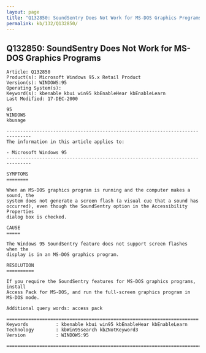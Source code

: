 ```yaml
---
layout: page
title: "Q132850: SoundSentry Does Not Work for MS-DOS Graphics Programs"
permalink: kb/132/Q132850/
---
```


## Q132850: SoundSentry Does Not Work for MS-DOS Graphics Programs

	Article: Q132850
	Product(s): Microsoft Windows 95.x Retail Product
	Version(s): WINDOWS:95
	Operating System(s): 
	Keyword(s): kbenable kbui win95 kbEnableHear kbEnableLearn
	Last Modified: 17-DEC-2000
	
	95
	WINDOWS
	kbusage
	
	-------------------------------------------------------------------------------
	The information in this article applies to:
	
	- Microsoft Windows 95 
	-------------------------------------------------------------------------------
	
	SYMPTOMS
	========
	
	When an MS-DOS graphics program is running and the computer makes a sound, the
	system does not generate a screen flash (a visual cue that a sound has
	occurred), even though the SoundSentry option in the Accessibility Properties
	dialog box is checked.
	
	CAUSE
	=====
	
	The Windows 95 SoundSentry feature does not support screen flashes when the
	display is in an MS-DOS graphics program.
	
	RESOLUTION
	==========
	
	If you require the SoundSentry features for MS-DOS graphics programs, install
	Access Pack for MS-DOS, and run the full-screen graphics program in MS-DOS mode.
	
	Additional query words: access pack
	
	======================================================================
	Keywords          : kbenable kbui win95 kbEnableHear kbEnableLearn 
	Technology        : kbWin95search kbZNotKeyword3
	Version           : WINDOWS:95
	
	=============================================================================
	

